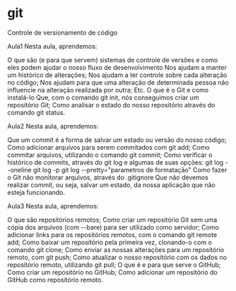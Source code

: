 # git
Controle de versionamento de código


Aula1
Nesta aula, aprendemos:

O que são (e para que servem) sistemas de controle de versões e como eles podem ajudar o nosso fluxo de desenvolvimento
Nos ajudam a manter um histórico de alterações;
Nos ajudam a ter controle sobre cada alteração no código;
Nos ajudam para que uma alteração de determinada pessoa não influencie na alteração realizada por outra;
Etc.
O que é o Git e como instalá-lo
Que, com o comando git init, nós conseguimos criar um repositório Git;
Como analisar o estado do nosso repositório através do comando git status.

Aula2
Nesta aula, aprendemos:

Que um commit é a forma de salvar um estado ou versão do nosso código;
Como adicionar arquivos para serem commitados com git add;
Como commitar arquivos, utilizando o comando git commit;
Como verificar o histórico de commits, através do git log e algumas de suas opções:
git log --oneline
git log -p
git log --pretty="parametros de formatação"
Como fazer o Git não monitorar arquivos, através do .gitignore
Que não devemos realizar commit, ou seja, salvar um estado, da nossa aplicação que não esteja funcionando.

Aula3
Nesta aula, aprendemos:

O que são repositórios remotos;
Como criar um repositório Git sem uma cópia dos arquivos (com --bare) para ser utilizado como servidor;
Como adicionar links para os repositórios remotos, com o comando git remote add;
Como baixar um repositório pela primeira vez, clonando-o com o comando git clone;
Como enviar as nossas alterações para um repositório remoto, com git push;
Como atualizar o nosso repositório com os dados no repositório remoto, utilizando git pull;
O que é e para que serve o GitHub;
Como criar um repositório no GitHub;
Como adicionar um repositório do GitHub como repositório remoto.